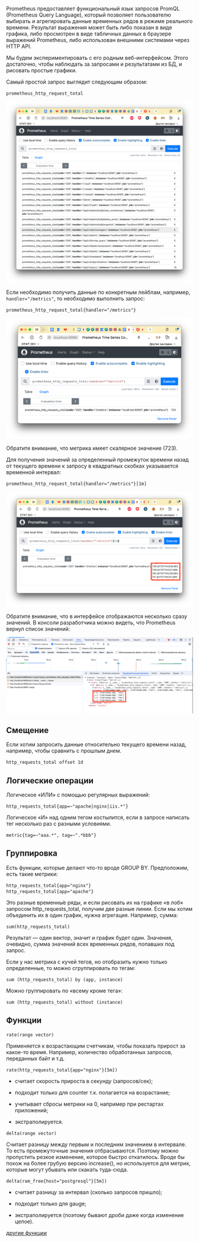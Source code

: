 Prometheus предоставляет функциональный язык запросов PromQL (Prometheus Query Language), который позволяет пользователю
выбирать и агрегировать данные временных рядов в режиме реального времени. Результат выражения может быть либо показан в
виде графика, либо просмотрен в виде табличных данных в браузере выражений Prometheus, либо использован внешними
системами через HTTP API.

Мы будем экспериментировать с его родным веб-интерфейсом. Этого достаточно, чтобы наблюдать за запросами и результатами
из БД, и рисовать простые графики.

Самый простой запрос выглядит следующим образом:

```shell
prometheus_http_request_total
```

![](../images/gap-simple-request.png)

Если необходимо получить данные по конкретным лейблам, например, `handler="/metrics"`, то необходимо выполнить запрос:

```shell
prometheus_http_request_total{handler="/metrics"}
```

![](../images/gap-label-handler.png)

Обратите внимание, что метрика имеет скалярное значение (723).

Для получения значений за определенный промежуток времени назад от текущего времени к запросу в квадратных скобках
указывается временной интервал:

```shell
prometheus_http_request_total{handler="/metrics"}[1m]
```

![](../images/gap-1m.png)

Обратите внимание, что в интерфейсе отображаются несколько сразу значений. В консоли разработчика можно видеть, что
Prometheus вернул список значений:

![](../images/gap-1m-console.png)

## Смещение

Если хотим запросить данные относительно текущего времени назад, например, чтобы сравнить с прошлым днем.

```shell
http_requests_total offset 1d
```

## Логические операции

Логическое «ИЛИ» с помощью регулярных выражений:

```shell
http_requests_total{app=~"apache|nginx|iis.*"}
```

Логическое «И» над одним тегом костылится, если в запросе написать тег несколько раз с разными условиями.

```shell
metric{tag=~"aaa.*", tag=~".*bbb"}
```

## Группировка

Есть функции, которые делают что-то вроде GROUP BY. Предположим, есть такие метрики:

```shell
http_requests_total{app="nginx"}
http_requests_total{app="apache"}
```

Это разные временны́е ряды, и если рисовать их на графике «в лоб» запросом http_requests_total, получим две разные
линии. Если мы хотим объединить их в один график, нужна агрегация. Например, сумма:

```shell
sum(http_requests_total)
```

Результат — один вектор, значит и график будет один. Значения, очевидно, сумма значений всех временных рядов, попавших
под запрос.

Если у нас метрика с кучей тегов, но отобразить нужно только определенные, то можно сгруппировать по тегам:

```shell
sum (http_requests_total) by (app, instance)
```

Можно группировать по «всему кроме тега»:

```shell
sum (http_requests_total) without (instance)
```

## Функции

```shell
rate(range vector)
```

Применяется к возрастающим счетчикам, чтобы показать прирост за какое-то время. Например, количество обработанных
запросов, переданных байт и т.д.

```shell
rate(http_requests_total{app="nginx"}[5m])
```

- считает скорость прироста в секунду (запросов/сек);

- подходит только для counter т.к. полагается на возрастание;

- учитывает сбросы метрики на 0, например при рестартах приложений;

- экстраполируется.

```shell
delta(range vector)
```

Считает разницу между первым и последним значением в интервале. То есть промежуточные значения отбрасываются. Поэтому
можно пропустить резкое изменение, которое быстро откатилось. Вроде бы похож на более грубую версию increase(), но
используется для метрик, которые могут убывать или скакать туда-сюда.

```shell
delta(ram_free{host="postgresql"}[5m])
```

- считает разницу за интервал (сколько запросов пришло);

- подходит только для gauge;

- экстраполируется (поэтому бывают дроби даже когда изменение целое).

[другие функции](https://prometheus.io/docs/prometheus/latest/querying/functions/)

